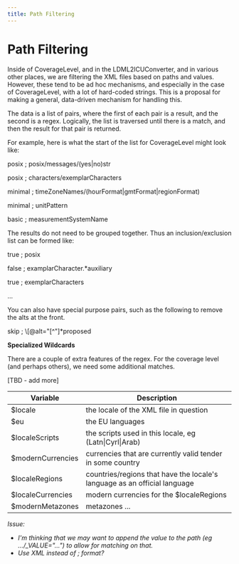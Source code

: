 ```yaml
---
title: Path Filtering
---
```


# Path Filtering

Inside of CoverageLevel, and in the LDML2ICUConverter, and in various other places, we are filtering the XML files based on paths and values. However, these tend to be ad hoc mechanisms, and especially in the case of CoverageLevel, with a lot of hard-coded strings. This is a proposal for making a general, data-driven mechanism for handling this.

The data is a list of pairs, where the first of each pair is a result, and the second is a regex. Logically, the list is traversed until there is a match, and then the result for that pair is returned.

For example, here is what the start of the list for CoverageLevel might look like:

posix ; posix/messages/(yes|no)str

posix ; characters/exemplarCharacters

minimal ; timeZoneNames/(hourFormat|gmtFormat|regionFormat)

minimal ; unitPattern

basic ; measurementSystemName

The results do not need to be grouped together. Thus an inclusion/exclusion list can be formed like:

true ; posix

false ; examplarCharacter.\*auxiliary

true ; exemplarCharacters

...

You can also have special purpose pairs, such as the following to remove the alts at the front.

skip ; \\[@alt="[^"]\*proposed

**Specialized Wildcards**

There are a couple of extra features of the regex. For the coverage level (and perhaps others), we need some additional matches.

[TBD - add more]

| Variable | Description |
|---|---|
| $locale | the locale of the XML file in question |
| $eu | the EU languages |
| $localeScripts | the scripts used in this locale, eg (Latn\|Cyrl\|Arab) |
| $modernCurrencies | currencies that are currently valid tender in some country |
| $localeRegions | countries/regions that have the locale's language as an official language |
| $localeCurrencies | modern currencies for the $localeRegions |
| $modernMetazones | metazones ... |

*Issue:*

- *I'm thinking that we may want to append the value to the path (eg .../\_VALUE="...") to allow for matching on that.*
- *Use XML instead of ; format?*

